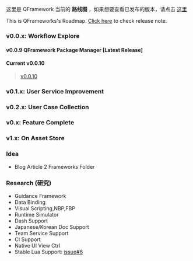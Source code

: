 
这里是 QFramework 当前的 **路线图** ，如果想要查看已发布的版本，请点击 [这里](https://github.com/liangxiegame/QFramework/releases)

This is QFrameworks's Roadmap.
[Click here](https://github.com/liangxiegame/QFramework/releases) to check release note.

### v0.0.x: Workflow Explore

#### v0.0.9 QFramework Package Manager [Latest Release]

#### Current v0.0.10
<blockquote class="trello-card"><a href="https://trello.com/c/UI0I2v2o/1-v0010">v0.0.10</a></blockquote><script src="https://p.trellocdn.com/embed.min.js"></script>

### v0.1.x: User Service Improvement

### v0.2.x: User Case Collection

### v0.x: Feature Complete

### v1.x: On Asset Store

### Idea

* Blog Article 2 Frameworks Folder

### Research (研究)
* Guidance Framework
* Data Binding
* Visual Scripting,NBP,FBP
* Runtime Simulator 
* Dash Support
* Japanese/Korean Doc Support
* Team Service Support
* CI Support
* Native UI View Ctrl
* Stable Lua Support: [issue#6](https://github.com/liangxiegame/QFramework/issues/6)
